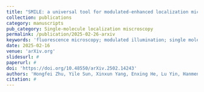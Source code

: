 ```yaml
---
title: "SMILE: a universal tool for modulated-enhanced localization microscopy to achieve minimal three-dimensional resolution"
collection: publications
category: manuscripts
pub_category: Single-molecule localization miscroscopy
permalink: /publication/2025-02-26-arxiv
keywords: 'fluorescence microscopy; modulated illumination; single molecule localization microscopy'
date: 2025-02-16
venue: 'arXiv.org'
slidesurl: #
paperurl: #
doi: 'https://doi.org/10.48550/arXiv.2502.14243'
authors: 'Hongfei Zhu, Yile Sun, Xinxun Yang, Enxing He, Lu Yin, Hanmeng Wu, Mingxuan Cai, Yubing Han, Renjie Zhou, Cuifang Kuang, Xu Liu'
citation: #
---
```

